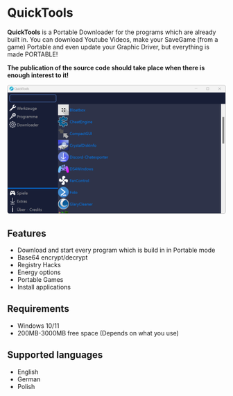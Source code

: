 # QuickTools

**QuickTools** is a Portable Downloader for the programs which are already built in. You can download Youtube Videos, make your SaveGame (from a game) Portable and even update your Graphic Driver, but everything is made PORTABLE!

**The publication of the source code should take place when there is enough interest to it!**

<p align=left>
    <img src="assets/ApplicaitonImage.png"/>
  </a>
</p>

## Features

- Download and start every program which is build in in Portable mode
- Base64 encrypt/decrypt
- Registry Hacks
- Energy options
- Portable Games
- Install applications

## Requirements

- Windows 10/11
- 200MB-3000MB free space (Depends on what you use)

## Supported languages

- English
- German
- Polish
